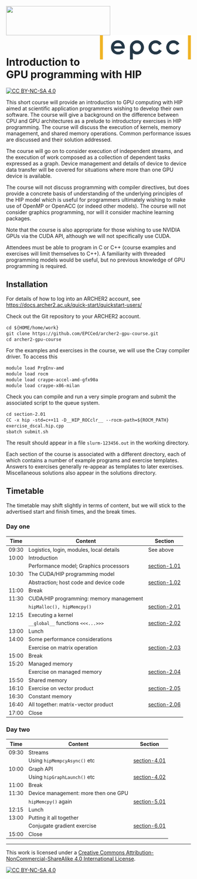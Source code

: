 
<img src="./images/archer2_logo.png" align="left" width="284" height="80" />
<img src="./images/epcc_logo.png" align="right" width="248" height="66" />

<br /><br /><br /><br />

# Introduction to GPU programming with HIP

[![CC BY-NC-SA 4.0][cc-by-nc-sa-shield]][cc-by-nc-sa]

This short course will provide an introduction to GPU computing with HIP
aimed at scientific application programmers wishing to develop their own
software. The course will give a background on the difference between CPU
and GPU architectures as a prelude to introductory exercises in HIP
programming. The course will discuss the execution of kernels, memory
management, and shared memory operations. Common performance issues are
discussed and their solution addressed.

<!-- Profiling will be introduced via
the current AMD tools. -->

The course will go on to consider execution of independent streams, and
the execution of work composed as a collection of dependent tasks expressed
as a graph. Device management and details of device to device data transfer
will be covered for situations where more than one GPU device is available.
<!-- HIP-aware MPI will be covered. -->

The course will not discuss programming with compiler directives, but does
provide a concrete basis of understanding of the underlying principles of
the HIP model which is useful for programmers ultimately wishing to make
use of OpenMP or OpenACC (or indeed other models). The course will not
consider graphics programming, nor will it consider machine learning
packages.

Note that the course is also appropriate for those wishing to use NVIDIA GPUs
via the CUDA API, although we will not specifically use CUDA.

Attendees must be able to program in C or C++ (course examples and
exercises will limit themselves to C++). A familiarity with threaded
programming models would be useful, but no previous knowledge of GPU
programming is required.

## Installation

For details of how to log into an ARCHER2 account, see
https://docs.archer2.ac.uk/quick-start/quickstart-users/

Check out the Git repository to your ARCHER2 account.
```
cd ${HOME/home/work}
git clone https://github.com/EPCCed/archer2-gpu-course.git
cd archer2-gpu-course
```
For the examples and exercises in the course, we will use the
Cray compiler driver. To access this
```
module load PrgEnv-amd
module load rocm
module load craype-accel-amd-gfx90a
module load craype-x86-milan
```
Check you can compile and run a very simple program
and submit the associated script to the queue system.
```
cd section-2.01
CC -x hip -std=c++11 -D__HIP_ROCclr__ --rocm-path=${ROCM_PATH} exercise_dscal.hip.cpp
sbatch submit.sh
```
The result should appear in a file `slurm-123456.out` in the working
directory.

Each section of the course is associated with a different directory, each
of which contains a number of example programs and exercise templates.
Answers to exercises generally re-appear as templates to later exercises.
Miscellaneous solutions also appear in the solutions directory.


## Timetable

The timetable may shift slightly in terms of content, but we will stick to
the advertised start and finish times, and the break times.


### Day one

| Time  | Content                                  | Section                      |
|-------|------------------------------------------|------------------------------|
| 09:30 | Logistics, login, modules, local details | See above                    |
| 10:00 | Introduction                             |                              |
|       | Performance model; Graphics processors   | [section-1.01](section-1.01) |
| 10:30 | The CUDA/HIP programming model           |                              |
|       | Abstraction; host code and device code   | [section-1.02](section-1.02) |
| 11:00 | Break                                    |                              |
| 11:30 | CUDA/HIP programming: memory management  |                              |
|       | `hipMalloc(), hipMemcpy()`              | [section-2.01](section-2.01) |
| 12:15 | Executing a kernel                       |                              |
|       | `__global__` functions `<<<...>>>`       | [section-2.02](section-2.02) |
| 13:00 | Lunch                                    |                              |
| 14:00 | Some performance considerations          |                              |
|       | Exercise on matrix operation             | [section-2.03](section-2.03) |
| 15:00 | Break                                    |                              |
| 15:20 | Managed memory                           |                              |
|       | Exercise on managed memory               | [section-2.04](section-2.04) |
| 15:50 | Shared memory                            |                              |
| 16:10 | Exercise on vector product               | [section-2.05](section-2.05) |
| 16:30 | Constant memory                          |                              |
| 16:40 | All together: matrix-vector product      | [section-2.06](section-2.06) |
| 17:00 | Close                                    |                              |


### Day two


| Time  | Content                                  | Section                      |
|-------|------------------------------------------|------------------------------|
| 09:30 | Streams                                  |                              |
|       | Using `hipMempcyAsync()` etc            | [section-4.01](section-4.01) |
| 10:00 | Graph API                                |                              |
|       | Using `hipGraphLaunch()` etc            | [section-4.02](section-4.02) |
| 11:00 | Break                                    |                              |
| 11:30 | Device management: more then one GPU     |                              |
|       | `hipMemcpy()` again                     | [section-5.01](section-5.01) |
| 12:15 | Lunch                                    |                              |
| 13:00 | Putting it all together                  |                              |
|       | Conjugate gradient exercise              | [section-6.01](section-6.01) |
| 15:00 | Close                                    |                              |                                 |                              |



---
This work is licensed under a
[Creative Commons Attribution-NonCommercial-ShareAlike 4.0 International License][cc-by-nc-sa].

[cc-by-nc-sa]: http://creativecommons.org/licenses/by-nc-sa/4.0/
[cc-by-nc-sa-image]: https://licensebuttons.net/l/by-nc-sa/4.0/88x31.png
[cc-by-nc-sa-shield]: https://img.shields.io/badge/License-CC%20BY--NC--SA%204.0-lightgrey.svg

[![CC BY-NC-SA 4.0][cc-by-nc-sa-image]][cc-by-nc-sa]
